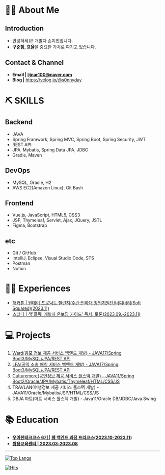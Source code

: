 # 💁‍♂️ About Me
## Introduction
* 안녕하세요! 개발자 손지민입니다.
* **꾸준함, 효율**을 중요한 가치로 여기고 있습니다.

## Contact & Channel
* **Email | lijnar100@naver.com**
* **Blog |** https://velog.io/@s0nnyday

# ⛏ SKILLS
## Backend

- JAVA
- Spring Framwork, Spring MVC, Spring Boot, Spring Security, JWT
- REST API
- JPA, Mybatis, Spring Data JPA, JDBC
- Gradle, Maven

## **DevOps**

- MySQL, Oracle, H2
- AWS EC2(Amazon Linux), Git Bash

## **Frontend**

- Vue.js, JavaScript, HTML5, CSS3
- JSP, Thymeleaf, Servlet, Ajax, JQuery, JSTL
- Figma, Bootstrap

## **etc**

- Git / GitHub
- IntelliJ, Eclipse, Visual Studio Code, STS
- Postman
- Notion
  
# 🏃‍♂️ Experiences
* [해커톤 | 원데이 프로덕트 챌린지(주관:인하대 창업지원단/너디너리(Soft Squared)(2023.11)](https://github.com/LawFA/LFA_Server)
* [스터디 | 책'필독! 개발자 온보딩 가이드' 독서, 토론(2023.09.-2023.11)](https://velog.io/@s0nnyday/series/%EC%8A%A4%ED%84%B0%EB%94%94%ED%95%84%EB%8F%85-%EA%B0%9C%EB%B0%9C%EC%9E%90-%EC%98%A8%EB%B3%B4%EB%94%A9-%EA%B0%80%EC%9D%B4%EB%93%9C)

# 💻 Projects
1. [Ward(응모 정보 제공 서비스 백엔드 개발) - JAVA17/Spring Boot3/MySQL/JPA/REST API](https://github.com/Ward-Group/Ward_Server)
2. [LFA(공익 소송 매칭 서비스 백엔드 개발) - JAVA17/Spring Boot3/MySQL/JPA/REST API](https://github.com/LawFA/LFA_Server)
4. [Culturemore(공연정보 제공 서비스 풀스택 개발) - JAVA11/Spring Boot2/Oracle/JPA/Mybatis/Thymeleaf/HTML/CSS/JS](https://github.com/s0nnyday/CultureMoa)
5. TRAVLAN(여행정보 제공 서비스 풀스택 개발) - JAVA11/Oracle/Mybatis/JSP/HTML/CSS/JS
6. DBJA 마트(마트 서비스 풀스택 개발) - Java11/Oracle DB/JDBC/Java Swing

# 📚 Education
* **[우아한테크코스 6기 | 웹 백엔드 과정 프리코스(2023.10-2023.11)](https://github.com/woowacourse-precourse)**
* **[쌍용교육센터 | 2023.03-2023.08](https://docs.google.com/document/d/1YgupUdITCelUYFCpc1Xm8ixob46Hwx6q_fBEOvhOx5g/edit?usp=sharing)**

---
[![Top Langs](https://github-readme-stats.vercel.app/api/top-langs/?username=s0nnyday&layout=compact)](https://github.com/s0nnyday/github-readme-stats)

[![Hits](https://hits.seeyoufarm.com/api/count/incr/badge.svg?url=https%3A%2F%2Fgithub.com%2Fs0nnyday&count_bg=%2379C83D&title_bg=%23555555&icon=&icon_color=%23E7E7E7&title=hits&edge_flat=false)](https://hits.seeyoufarm.com)
